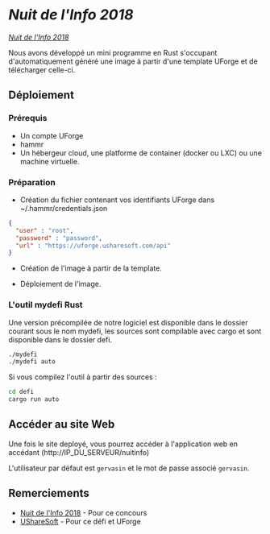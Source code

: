 # *Nuit de l'Info 2018*

*[Nuit de l'Info 2018](https://www.nuitdelinfo.com/)*

Nous avons développé un mini programme en Rust s'occupant d'automatiquement généré une image à partir d'une template UForge et de télécharger celle-ci.

## Déploiement

### Prérequis

- Un compte UForge
- hammr
- Un hébergeur cloud, une platforme de container (docker ou LXC) ou une machine virtuelle.

### Préparation

- Création du fichier contenant vos identifiants UForge dans ~/.hammr/credentials.json

```json
{
  "user" : "root",
  "password" : "password",
  "url" : "https://uforge.usharesoft.com/api"
}
```
- Création de l'image à partir de la template.

- Déploiement de l'image.

### L'outil mydefi Rust

Une version précompilée de notre logiciel est disponible dans le dossier courant sous le nom mydefi, les sources sont compilable avec cargo et sont disponible dans le dossier defi.

```bash
./mydefi
./mydefi auto
```

Si vous compilez l'outil à partir des sources :

```bash
cd defi
cargo run auto
```

## Accéder au site Web

Une fois le site deployé, vous pourrez accéder à l'application web en accédant (http://IP_DU_SERVEUR/nuitinfo)

L'utilisateur par défaut est `gervasin` et le mot de passe associé `gervasin`.

## Remerciements
* [Nuit de l'Info 2018](https://www.nuitdelinfo.com/) - Pour ce concours
* [UShareSoft](https://www.usharesoft.com) - Pour ce défi et UForge
